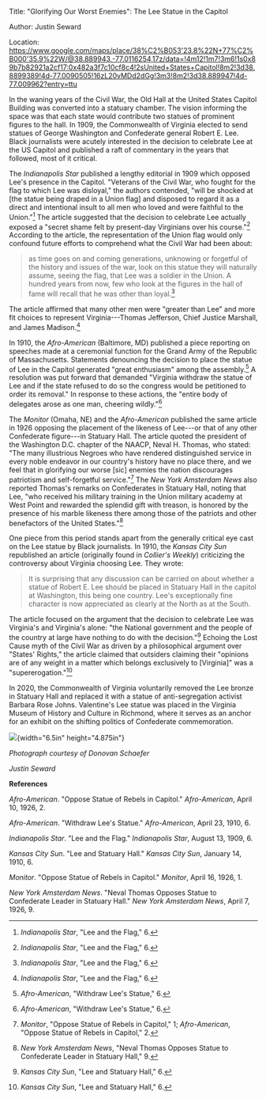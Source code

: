 Title: "Glorifying Our Worst Enemies": The Lee Statue in the Capitol

Author: Justin Seward

Location:
<https://www.google.com/maps/place/38%C2%B053'23.8%22N+77%C2%B000'35.9%22W/@38.889943,-77.0116254,17z/data=!4m12!1m7!3m6!1s0x89b7b82921a2cf17:0x482a3f7c10cf8c4!2sUnited+States+Capitol!8m2!3d38.8899389!4d-77.0090505!16zL20vMDd2dGg!3m3!8m2!3d38.889947!4d-77.009962?entry=ttu>

In the waning years of the Civil War, the Old Hall at the United States
Capitol Building was converted into a statuary chamber. The vision
informing the space was that each state would contribute two statues of
prominent figures to the hall. In 1909, the Commonwealth of Virginia
elected to send statues of George Washington and Confederate general
Robert E. Lee. Black journalists were acutely interested in the decision
to celebrate Lee at the US Capitol and published a raft of commentary in
the years that followed, most of it critical.

The *Indianapolis Star* published a lengthy editorial in 1909 which
opposed Lee's presence in the Capitol. "Veterans of the Civil War, who
fought for the flag to which Lee was disloyal," the authors contended,
"will be shocked at \[the statue being draped in a Union flag\] and
disposed to regard it as a direct and intentional insult to all men who
loved and were faithful to the Union."[^1] The article suggested that
the decision to celebrate Lee actually exposed a "secret shame felt by
present-day Virginians over his course."[^2] According to the article,
the representation of the Union flag would only confound future efforts
to comprehend what the Civil War had been about:

> as time goes on and coming generations, unknowing or forgetful of the
> history and issues of the war, look on this statue they will naturally
> assume, seeing the flag, that Lee was a soldier in the Union. A
> hundred years from now, few who look at the figures in the hall of
> fame will recall that he was other than loyal.[^3]

The article affirmed that many other men were "greater than Lee" and
more fit choices to represent Virginia---Thomas Jefferson, Chief Justice
Marshall, and James Madison.[^4]

In 1910, the *Afro-American* (Baltimore, MD) published a piece reporting
on speeches made at a ceremonial function for the Grand Army of the
Republic of Massachusetts. Statements denouncing the decision to place
the statue of Lee in the Capitol generated "great enthusiasm" among the
assembly.[^5] A resolution was put forward that demanded "Virginia
withdraw the statue of Lee and if the state refused to do so the
congress would be petitioned to order its removal." In response to these
actions, the "entire body of delegates arose as one man, cheering
wildly."[^6]

The *Monitor* (Omaha, NE) and the *Afro-American* published the same
article in 1926 opposing the placement of the likeness of Lee---or that
of any other Confederate figure---in Statuary Hall. The article quoted
the president of the Washington D.C. chapter of the NAACP, Neval H.
Thomas, who stated: "The many illustrious Negroes who have rendered
distinguished service in every noble endeavor in our country's history
have no place there, and we feel that in glorifying our worse \[sic\]
enemies the nation discourages patriotism and self-forgetful
service."[^7] The *New York Amsterdam News* also reported Thomas's
remarks on Confederates in Statuary Hall, noting that Lee, "who received
his military training in the Union military academy at West Point and
rewarded the splendid gift with treason, is honored by the presence of
his marble likeness there among those of the patriots and other
benefactors of the United States."[^8]

One piece from this period stands apart from the generally critical eye
cast on the Lee statue by Black journalists. In 1910, the *Kansas City
Sun* republished an article (originally found in *Collier's Weekly*)
criticizing the controversy about Virginia choosing Lee. They wrote:

> It is surprising that any discussion can be carried on about whether a
> statue of Robert E. Lee should be placed in Statuary Hall in the
> capitol at Washington, this being one country. Lee's exceptionally
> fine character is now appreciated as clearly at the North as at the
> South.

The article focused on the argument that the decision to celebrate Lee
was Virginia's and Virginia's alone: "the National government and the
people of the country at large have nothing to do with the
decision."[^9] Echoing the Lost Cause myth of the Civil War as driven by
a philosophical argument over "States' Rights," the article claimed that
outsiders claiming their "opinions are of any weight in a matter which
belongs exclusively to \[Virginia\]" was a "supererogation."[^10]

In 2020, the Commonwealth of Virginia voluntarily removed the Lee bronze
in Statuary Hall and replaced it with a statue of anti-segregation
activist Barbara Rose Johns. Valentine's Lee statue was placed in the
Virginia Museum of History and Culture in Richmond, where it serves as
an anchor for an exhibit on the shifting politics of Confederate
commemoration.

![](media/image1.jpeg){width="6.5in" height="4.875in"}

*Photograph courtesy of Donovan Schaefer*

*Justin Seward*

**References**

*Afro-American*. "Oppose Statue of Rebels in Capitol." *Afro-American*,
April 10, 1926, 2.

*Afro*-*American*. "Withdraw Lee's Statue." *Afro-American*, April 23,
1910, 6.

*Indianapolis Star*. "Lee and the Flag." *Indianapolis Star*, August 13,
1909, 6.

*Kansas City Sun*. "Lee and Statuary Hall." *Kansas City Sun*, January
14, 1910, 6.

*Monitor*. "Oppose Statue of Rebels in Capitol." *Monitor*, April 16,
1926, 1.

*New York Amsterdam News*. "Neval Thomas Opposes Statue to Confederate
Leader in Statuary Hall." *New York Amsterdam News*, April 7, 1926, 9.

[^1]: *Indianapolis Star*, "Lee and the Flag," 6.

[^2]: *Indianapolis Star*, "Lee and the Flag," 6.

[^3]: *Indianapolis Star*, "Lee and the Flag," 6.

[^4]: *Indianapolis Star*, "Lee and the Flag," 6.

[^5]: *Afro-American*, "Withdraw Lee's Statue," 6.

[^6]: *Afro-American*, "Withdraw Lee's Statue," 6.

[^7]: *Monitor*, "Oppose Statue of Rebels in Capitol," 1;
    *Afro-American*, "Oppose Statue of Rebels in Capitol," 2.

[^8]: *New York Amsterdam News*, "Neval Thomas Opposes Statue to
    Confederate Leader in Statuary Hall," 9.

[^9]: *Kansas City Sun*, "Lee and Statuary Hall," 6.

[^10]: *Kansas City Sun*, "Lee and Statuary Hall," 6.
